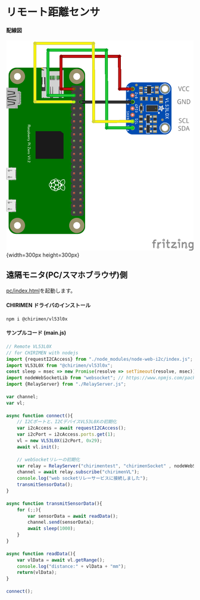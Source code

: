# リモート距離センサ

#### 配線図

![配線図](../vl53l0x/schematic.png "schematic"){width=300px height=300px}

## 遠隔モニタ(PC/スマホブラウザ)側

[pc/index.html](https://codesandbox.io/s/github/chirimen-oh/chirimen.org/tree/master/pizero/src/esm-examples/remote_vl53l0x/pc?module=pc.js)を起動します。

#### CHIRIMEN ドライバのインストール

```shell
npm i @chirimen/vl53l0x
```

#### サンプルコード (main.js)

```javascript
// Remote VL53L0X
// for CHIRIMEN with nodejs
import {requestI2CAccess} from "./node_modules/node-web-i2c/index.js";
import VL53L0X from "@chirimen/vl53l0x";
const sleep = msec => new Promise(resolve => setTimeout(resolve, msec));
import nodeWebSocketLib from "websocket"; // https://www.npmjs.com/package/websocket
import {RelayServer} from "./RelayServer.js";

var channel;
var vl;

async function connect(){
	// I2Cポートと、I2CデバイスVL53L0Xの初期化
	var i2cAccess = await requestI2CAccess();
	var i2cPort = i2cAccess.ports.get(1);
	vl = new VL53L0X(i2cPort, 0x29);
	await vl.init();
	
	// webSocketリレーの初期化
	var relay = RelayServer("chirimentest", "chirimenSocket" , nodeWebSocketLib, "https://chirimen.org");
	channel = await relay.subscribe("chirimenVL");
	console.log("web socketリレーサービスに接続しました");
    transmitSensorData();
}

async function transmitSensorData(){
    for (;;){
		var sensorData = await readData();
		channel.send(sensorData);
        await sleep(1000);
    }
}

async function readData(){
	var vlData = await vl.getRange();
	console.log("distance:" + vlData + "mm");
	return(vlData);
}

connect();
```
